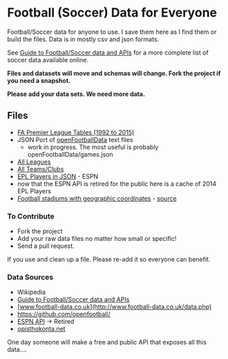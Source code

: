 Football (Soccer) Data for Everyone
============

Football/Soccer data for anyone to use. I save them here as I find them or build the files. Data is in mostly csv and json formats.

See [Guide to Football/Soccer data and APIs](http://www.jokecamp.com/blog/guide-to-football-and-soccer-data-and-apis/) for a more complete list of soccer data available online.

**Files and datasets will move and schemas will change. Fork the project if you need a snapshot.**

**Please add your data sets. We need more data.**

## Files

- [FA Premier League Tables (1992 to 2015)](tables/)
- JSON Port of [openFootballData](https://github.com/jokecamp/FootballData/tree/master/openFootballData) text files
  - work in progress. The most useful is probably openFootballData/games.json
- [All Leagues](Leagues.csv)
- [All Teams/Clubs](Teams.csv)
- [EPL Players in JSON](espn) - ESPN
 - now that the ESPN API is retired for the public here is a cache of 2014 EPL Players
- [Football stadiums with geographic coordinates](stadiums-with-GPS-coordinates.csv) -  [source](http://opisthokonta.net/?p=619)

### To Contribute

- Fork the project
- Add your raw data files no matter how small or specific!
- Send a pull request.

If you use and clean up a file. Please re-add it so everyone can benefit.

### Data Sources

- Wikipedia
- [Guide to Football/Soccer data and APIs](http://www.jokecamp.com/blog/guide-to-football-and-soccer-data-and-apis/)
- [www.football-data.co.uk](http://www.football-data.co.uk/data.php)
- <https://github.com/openfootball/>
- [ESPN API](http://developer.espn.com/blog/read/publicretirement) -> Retired
- [opisthokonta.net](http://opisthokonta.net/?cat=34)



One day someone will make a free and public API that exposes all this data....
